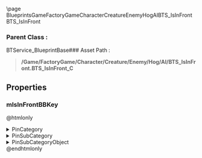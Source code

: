 \page BlueprintsGameFactoryGameCharacterCreatureEnemyHogAIBTS_IsInFront BTS_IsInFront
### Parent Class :
BTService_BlueprintBase### Asset Path :
<b><blockquote>/Game/FactoryGame/Character/Creature/Enemy/Hog/AI/BTS_IsInFront.BTS_IsInFront_C</blockquote></b>
## Properties

### mIsInFrontBBKey
@htmlonly
<details>
 <summary>PinCategory</summary>
<blockquote>struct</blockquote>
</details>
<details>
 <summary>PinSubCategory</summary>
<blockquote>struct</blockquote>
</details>
<details>
 <summary>PinSubCategoryObject</summary>
<b><a href="_class_script_blackboard_key_selector.html"><blockquote>BlackboardKeySelector</blockquote></a></b>
</details>
@endhtmlonly


